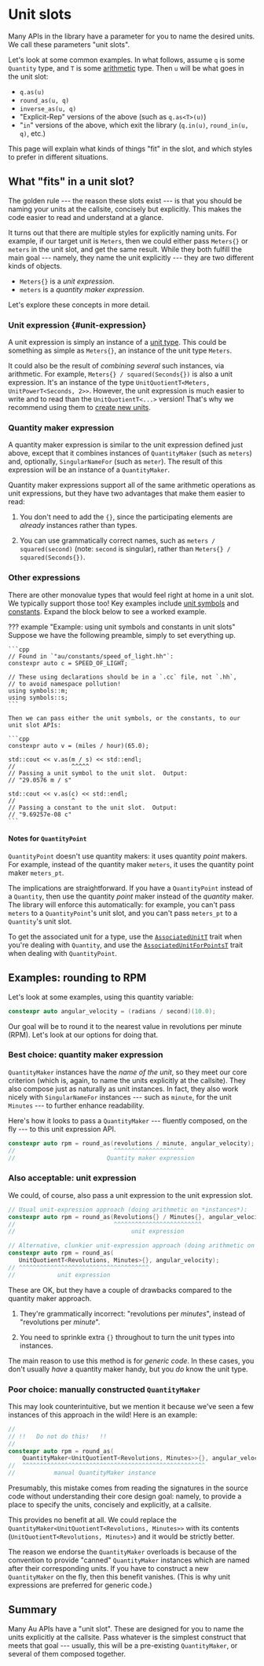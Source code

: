 # Unit slots

Many APIs in the library have a parameter for you to name the desired units.  We call these
parameters "unit slots".

Let's look at some common examples.  In what follows, assume `q` is some `Quantity` type, and `T` is
some [arithmetic](https://en.cppreference.com/w/cpp/types/is_arithmetic) type.  Then `u` will be
what goes in the unit slot:

- `q.as(u)`
- `round_as(u, q)`
- `inverse_as(u, q)`
- "Explicit-Rep" versions of the above (such as `q.as<T>(u)`)
- "`in`" versions of the above, which exit the library (`q.in(u)`, `round_in(u, q)`, etc.)

This page will explain what kinds of things "fit" in the slot, and which styles to prefer in
different situations.

## What "fits" in a unit slot?

The golden rule --- the reason these slots exist --- is that you should be naming your units at the
callsite, concisely but explicitly.  This makes the code easier to read and understand at a glance.

It turns out that there are multiple styles for explicitly naming units.  For example, if our target
unit is `Meters`, then we could either pass `Meters{}` or `meters` in the unit slot, and get the
same result.  While they both fulfill the main goal --- namely, they name the unit explicitly ---
they are two different kinds of objects.

- `Meters{}` is a _unit expression_.
- `meters` is a _quantity maker expression_.

Let's explore these concepts in more detail.

### Unit expression {#unit-expression}

A unit expression is simply an instance of a [unit type](../../reference/unit.md).  This could be
something as simple as `Meters{}`, an instance of the unit type `Meters`.

It could also be the result of _combining several_ such instances, via arithmetic.  For example,
`Meters{} / squared(Seconds{})` is also a unit expression.  It's an instance of the type
`UnitQuotientT<Meters, UnitPowerT<Seconds, 2>>`.  However, the unit expression is much easier to
write and to read than the `UnitQuotientT<...>` version!  That's why we recommend using them to
[create new units](../../howto/new-units.md).

### Quantity maker expression

A quantity maker expression is similar to the unit expression defined just above, except that it
combines instances of `QuantityMaker` (such as `meters`) and, optionally, `SingularNameFor` (such as
`meter`).  The result of this expression will be an instance of a `QuantityMaker`.

Quantity maker expressions support all of the same arithmetic operations as unit expressions, but
they have two advantages that make them easier to read:

1. You don't need to add the `{}`, since the participating elements are _already_ instances rather
   than types.

2. You can use grammatically correct names, such as `meters / squared(second)` (note: `second` is
   singular), rather than `Meters{} / squared(Seconds{})`.

### Other expressions

There are other monovalue types that would feel right at home in a unit slot.  We typically support
those too!  Key examples include [unit symbols](../../reference/unit.md#symbols) and
[constants](../../reference/constant.md).  Expand the block below to see a worked example.

??? example "Example: using unit symbols and constants in unit slots"
    Suppose we have the following preamble, simply to set everything up.

    ```cpp
    // Found in `"au/constants/speed_of_light.hh"`:
    constexpr auto c = SPEED_OF_LIGHT;

    // These using declarations should be in a `.cc` file, not `.hh`,
    // to avoid namespace pollution!
    using symbols::m;
    using symbols::s;
    ```

    Then we can pass either the unit symbols, or the constants, to our unit slot APIs:

    ```cpp
    constexpr auto v = (miles / hour)(65.0);

    std::cout << v.as(m / s) << std::endl;
    //                ^^^^^
    // Passing a unit symbol to the unit slot.  Output:
    // "29.0576 m / s"

    std::cout << v.as(c) << std::endl;
    //                ^
    // Passing a constant to the unit slot.  Output:
    // "9.69257e-08 c"
    ```

#### Notes for `QuantityPoint`

`QuantityPoint` doesn't use quantity makers: it uses quantity _point_ makers.  For example, instead
of the quantity maker `meters`, it uses the quantity point maker `meters_pt`.

The implications are straightforward.  If you have a `QuantityPoint` instead of a `Quantity`, then
use the quantity _point_ maker instead of the _quantity_ maker.  The library will enforce this
automatically: for example, you can't pass `meters` to a `QuantityPoint`'s unit slot, and you can't
pass `meters_pt` to a `Quantity`'s unit slot.

To get the associated unit for a type, use the
[`AssociatedUnitT`](../../reference/unit.md#associated-unit) trait when you're dealing with
`Quantity`, and use the
[`AssociatedUnitForPointsT`](../../reference/unit.md#associated-unit-for-points) trait when dealing
with `QuantityPoint`.

## Examples: rounding to RPM

Let's look at some examples, using this quantity variable:

```cpp
constexpr auto angular_velocity = (radians / second)(10.0);
```

Our goal will be to round it to the nearest value in revolutions per minute (RPM).  Let's look at
our options for doing that.

### Best choice: quantity maker expression

`QuantityMaker` instances have the _name of the unit_, so they meet our core criterion (which is,
again, to name the units explicitly at the callsite).  They also compose just as naturally as unit
instances.  In fact, they also work nicely with `SingularNameFor` instances --- such as `minute`,
for the unit `Minutes` --- to further enhance readability.

Here's how it looks to pass a `QuantityMaker` --- fluently composed, on the fly --- to this unit
expression API.

```cpp
constexpr auto rpm = round_as(revolutions / minute, angular_velocity);
//                            ^^^^^^^^^^^^^^^^^^^^
//                          Quantity maker expression
```

### Also acceptable: unit expression

We could, of course, also pass a unit expression to the unit expression slot.

```cpp
// Usual unit-expression approach (doing arithmetic on *instances*):
constexpr auto rpm = round_as(Revolutions{} / Minutes{}, angular_velocity);
//                            ^^^^^^^^^^^^^^^^^^^^^^^^^
//                                 unit expression

// Alternative, clunkier unit-expression approach (doing arithmetic on *types*):
constexpr auto rpm = round_as(
   UnitQuotientT<Revolutions, Minutes>{}, angular_velocity);
// ^^^^^^^^^^^^^^^^^^^^^^^^^^^^^^^^^^^^^
//            unit expression
```

These are OK, but they have a couple of drawbacks compared to the quantity maker approach.

1. They're grammatically incorrect: "revolutions per _minutes_", instead of "revolutions per
   _minute_".

2. You need to sprinkle extra `{}` throughout to turn the unit types into instances.

The main reason to use this method is for _generic code_.  In these cases, you don't usually _have_
a quantity maker handy, but you _do_ know the unit type.

### Poor choice: manually constructed `QuantityMaker`

This may look counterintuitive, but we mention it because we've seen a few instances of this
approach in the wild!  Here is an example:

```cpp
//
// !!   Do not do this!   !!
//
constexpr auto rpm = round_as(
    QuantityMaker<UnitQuotientT<Revolutions, Minutes>>{}, angular_velocity);
//  ^^^^^^^^^^^^^^^^^^^^^^^^^^^^^^^^^^^^^^^^^^^^^^^^^^^^
//           manual QuantityMaker instance
```

Presumably, this mistake comes from reading the signatures in the source code
without understanding their core design goal: namely, to provide a place to specify the units,
concisely and explicitly, at a callsite.

This provides no benefit at all.  We could replace the `QuantityMaker<UnitQuotientT<Revolutions,
Minutes>>` with its contents (`UnitQuotientT<Revolutions, Minutes>`) and it would be strictly
better.

The reason we endorse the `QuantityMaker` overloads is because of the convention to provide "canned"
`QuantityMaker` instances which are named after their corresponding units.  If you have to construct
a new `QuantityMaker` on the fly, then this benefit vanishes.  (This is why unit expressions are
preferred for generic code.)

## Summary

Many Au APIs have a "unit slot".  These are designed for you to name the units explicitly at the
callsite.  Pass whatever is the simplest construct that meets that goal --- usually, this will be
a pre-existing `QuantityMaker`, or several of them composed together.
